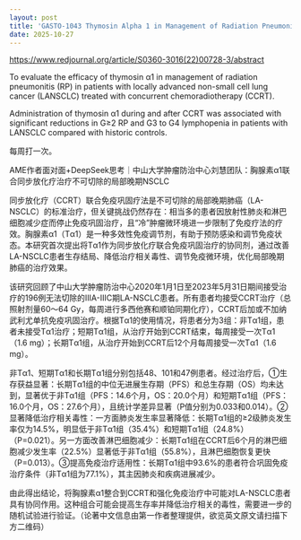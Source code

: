 ```yaml
---
layout: post
title: 'GASTO-1043 Thymosin Alpha 1 in Management of Radiation Pneumonitis' 
date: 2025-10-27
---
```


<https://www.redjournal.org/article/S0360-3016(22)00728-3/abstract>

To evaluate the efficacy of thymosin α1 in management of radiation pneumonitis (RP) in patients with locally advanced non-small cell lung cancer (LANSCLC) treated with concurrent chemoradiotherapy (CCRT).

Administration of thymosin α1 during and after CCRT was associated with significant reductions in G≥2 RP and G3 to G4 lymphopenia in patients with LANSCLC compared with historic controls.

每周打一次。

AME作者面对面+DeepSeek思考｜中山大学肿瘤防治中心刘慧团队：胸腺素α1联合同步放化疗治疗不可切除的局部晚期NSCLC

同步放化疗（CCRT）联合免疫巩固疗法是不可切除的局部晚期肺癌（LA-NSCLC）的标准治疗，但关键挑战仍然存在：相当多的患者因放射性肺炎和淋巴细胞减少症而停止免疫巩固治疗，且“冷”肿瘤微环境进一步限制了免疫疗法的疗效。胸腺素α1（Tα1）是一种多效性免疫调节剂，有助于预防感染和调节免疫状态。本研究首次提出将Tα1作为同步放化疗联合免疫巩固治疗的协同剂，通过改善LA-NSCLC患者生存结局、降低治疗相关毒性、调节免疫微环境，优化局部晚期肺癌的治疗效果。

该研究回顾了中山大学肿瘤防治中心2020年1月1日至2023年5月31日期间接受治疗的196例无法切除的IIIA-IIIC期LA-NSCLC患者。所有患者均接受CCRT治疗（总照射剂量60～64 Gy，每周进行多西他赛和顺铂同期化疗），CCRT后加或不加纳武利尤单抗免疫巩固治疗。根据Tα1的使用情况，将患者分为3组：非Tα1组，患者未接受Tα1治疗；短期Tα1组，从治疗开始到CCRT结束，每周接受一次Tα1（1.6 mg）；长期Tα1组，从治疗开始到CCRT后12个月每周接受一次Tα1（1.6 mg）。

非Tα1、短期Tα1和长期Tα1组分别包括48、101和47例患者。经过治疗后，①生存获益显著：长期Tα1组的中位无进展生存期（PFS）和总生存期（OS）均未达到，显著优于非Tα1组（PFS：14.6个月，OS：20.0个月）和短期Tα1组（PFS：16.0个月，OS：27.6个月），且统计学差异显著（P值分别为0.033和0.014）。②显著降低治疗相关毒性：一方面肺炎发生率显著降低：长期Tα1组的≥2级肺炎发生率仅为14.5%，明显低于非Tα1组（35.4%）和短期Tα1组（24.8%）（P=0.021）。另一方面改善淋巴细胞减少：长期Tα1组在CCRT后6个月的淋巴细胞减少发生率（22.5%）显著低于非Tα1组（55.8%），且淋巴细胞恢复更快（P=0.013）。③提高免疫治疗适用性：长期Tα1组中93.6%的患者符合巩固免疫治疗条件（非Tα1组为77.1%），其主因肺炎和疾病进展减少。

由此得出结论，将胸腺素α1整合到CCRT和强化免疫治疗中可能对LA-NSCLC患者具有协同作用。这种组合可能会提高生存率并降低治疗相关的毒性，需要进一步的随机试验进行验证。（论著中文信息由第一作者整理提供，欲览英文原文请扫描下方二维码）


